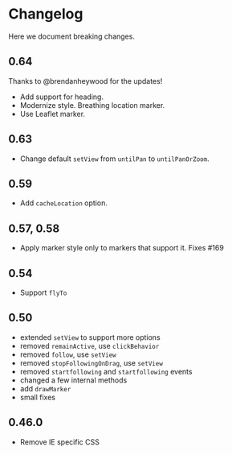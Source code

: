 # Changelog

Here we document breaking changes.

## **0.64**

Thanks to @brendanheywood for the updates! 

* Add support for heading.
* Modernize style. Breathing location marker.
* Use Leaflet marker.

## **0.63**

* Change default `setView` from `untilPan` to `untilPanOrZoom`.

## **0.59**

* Add `cacheLocation` option.

## **0.57, 0.58**

* Apply marker style only to markers that support it. Fixes #169

## **0.54**

* Support `flyTo`

## **0.50**

* extended `setView` to support more options
* removed `remainActive`, use `clickBehavior`
* removed `follow`, use `setView`
* removed `stopFollowingOnDrag`, use `setView`
* removed `startfollowing` and `startfollowing` events
* changed a few internal methods
* add `drawMarker`
* small fixes

## **0.46.0**

* Remove IE specific CSS
